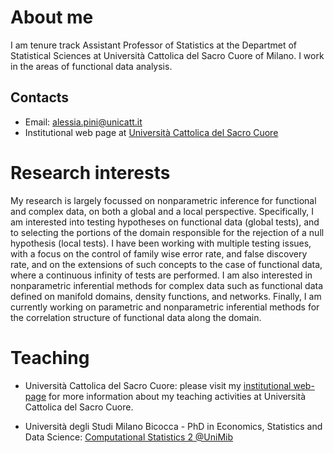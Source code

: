 # About me

I am tenure track Assistant Professor of Statistics at the Departmet of Statistical Sciences at Università Cattolica del Sacro Cuore of Milano.
I work in the areas of functional data analysis. 

## Contacts
- Email: [alessia.pini@unicatt.it](alessia.pini@unicatt.it)
- Institutional web page at [Università Cattolica del Sacro Cuore](https://docenti.unicatt.it/ppd2/it/docenti/68825/alessia-pini/profilo)

# Research interests

My research is largely focussed on nonparametric inference for functional and complex data, on both a global and a local perspective. 
Specifically, I am interested into testing hypotheses on functional data (global tests), and to selecting the portions of the domain responsible for the rejection of a null hypothesis (local tests). 
I have been working with multiple testing issues, with a focus on the control of family wise error rate, and false discovery rate, and on the extensions of such concepts to the case of functional data, where a continuous infinity of tests are performed.
I am also interested in nonparametric inferential methods for complex data such as functional data defined on manifold domains, density functions, and networks. 
Finally, I am currently working on parametric and nonparametric inferential methods for the correlation structure of functional data along the domain. 

# Teaching 

- Università Cattolica del Sacro Cuore: please visit my [institutional web-page](https://docenti.unicatt.it/ppd2/it/docenti/68825/alessia-pini/profilo) for more information about my teaching activities at Università Cattolica del Sacro Cuore.

- Università degli Studi Milano Bicocca - PhD in Economics, Statistics and Data Science: [Computational Statistics 2 @UniMib](/courses/compstat2/compstat2.md) 


